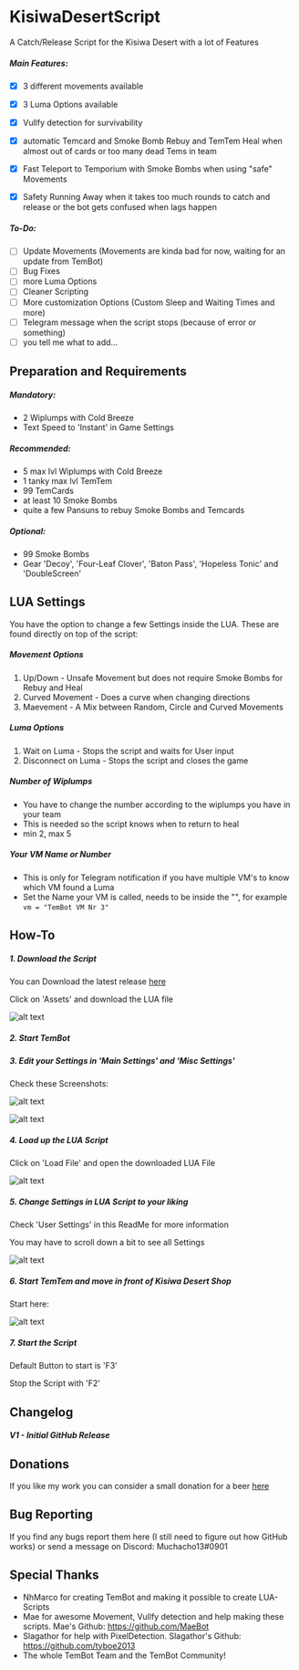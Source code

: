 # KisiwaDesertScript
A Catch/Release Script for the Kisiwa Desert with a lot of Features

##### Main Features:
- [x] 3 different movements available
- [x] 3 Luma Options available
- [x] Vullfy detection for survivability
- [x] automatic Temcard and Smoke Bomb Rebuy and TemTem Heal when almost out of cards or too many dead Tems in team
- [x] Fast Teleport to Temporium with Smoke Bombs when using "safe" Movements
- [x] Safety Running Away when it takes too much rounds to catch and release or the bot gets confused when lags happen


##### To-Do:
- [ ] Update Movements (Movements are kinda bad for now, waiting for an update from TemBot)
- [ ] Bug Fixes
- [ ] more Luma Options
- [ ] Cleaner Scripting
- [ ] More customization Options (Custom Sleep and Waiting Times and more)
- [ ] Telegram message when the script stops (because of error or something)
- [ ] you tell me what to add...

## Preparation and Requirements
##### Mandatory:
- 2 Wiplumps with Cold Breeze
- Text Speed to 'Instant' in Game Settings

##### Recommended:
- 5 max lvl Wiplumps with Cold Breeze
- 1 tanky max lvl TemTem
- 99 TemCards
- at least 10 Smoke Bombs
- quite a few Pansuns to rebuy Smoke Bombs and Temcards

##### Optional:
- 99 Smoke Bombs
- Gear 'Decoy', 'Four-Leaf Clover', 'Baton Pass', 'Hopeless Tonic' and 'DoubleScreen'

## LUA Settings
You have the option to change a few Settings inside the LUA. These are found directly on top of the script:

##### Movement Options
   1. Up/Down - Unsafe Movement but does not require Smoke Bombs for Rebuy and Heal
   2. Curved Movement - Does a curve when changing directions
   3. Maevement - A Mix between Random, Circle and Curved Movements
   
##### Luma Options
   1. Wait on Luma - Stops the script and waits for User input
   2. Disconnect on Luma - Stops the script and closes the game
   
##### Number of Wiplumps
   - You have to change the number according to the wiplumps you have in your team
   - This is needed so the script knows when to return to heal
   - min 2, max 5

##### Your VM Name or Number
   - This is only for Telegram notification if you have multiple VM's to know which VM found a Luma
   - Set the Name your VM is called, needs to be inside the "", for example `vm = "TemBot VM Nr 3"`

## How-To

##### 1. Download the Script
   You can Download the latest release [here](https://github.com/Muchacho13Scripts/KisiwaDesertScript/releases/latest)
   
   Click on 'Assets' and download the LUA file
   
   ![alt text](https://github.com/Muchacho13Scripts/KisiwaDesertScript/blob/master/img/downloadLUA.png?raw=true)

##### 2. Start TemBot

##### 3. Edit your Settings in 'Main Settings' and 'Misc Settings'
   Check these Screenshots:
   
   ![alt text](https://github.com/Muchacho13Scripts/KisiwaDesertScript/blob/master/img/settings1.png?raw=true)
   
   ![alt text](https://github.com/Muchacho13Scripts/KisiwaDesertScript/blob/master/img/settings2.png?raw=true)

##### 4. Load up the LUA Script
   Click on 'Load File' and open the downloaded LUA File
   
   ![alt text](https://github.com/Muchacho13Scripts/KisiwaDesertScript/blob/master/img/loadLUA.png?raw=true)

##### 5. Change Settings in LUA Script to your liking
   Check 'User Settings' in this ReadMe for more information
   
   You may have to scroll down a bit to see all Settings
   
   ![alt text](https://github.com/Muchacho13Scripts/KisiwaDesertScript/blob/master/img/LUASettings.png?raw=true)
   
##### 6. Start TemTem and move in front of Kisiwa Desert Shop
   Start here:
   
   ![alt text](https://github.com/Muchacho13Scripts/KisiwaDesertScript/blob/master/img/startlocation.png?raw=true)
   
##### 7. Start the Script 
   Default Button to start is 'F3'
   
   Stop the Script with 'F2'

## Changelog

##### V1 - Initial GitHub Release

## Donations
If you like my work you can consider a small donation for a beer [here](https://www.paypal.me/scriptchacho)


## Bug Reporting
If you find any bugs report them here (I still need to figure out how GitHub works) or send a message on Discord: Muchacho13#0901

## Special Thanks
- NhMarco for creating TemBot and making it possible to create LUA-Scripts
- Mae for awesome Movement, Vullfy detection and help making these scripts. Mae's Github: https://github.com/MaeBot
- Slagathor for help with PixelDetection. Slagathor's Github: https://github.com/tyboe2013
- The whole TemBot Team and the TemBot Community!
